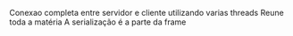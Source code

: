 Conexao completa entre servidor e cliente utilizando varias threads  Reune toda a matéria  A serialização é a parte da frame
